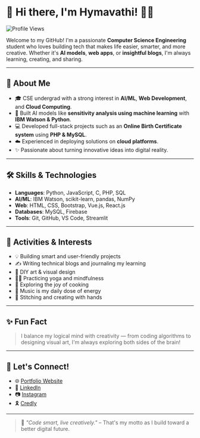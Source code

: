 # 💫 Hi there, I'm Hymavathi! 👩‍💻

![Profile Views](https://komarev.com/ghpvc/?username=your-github-username&color=blue&style=flat)

Welcome to my GitHub! I'm a passionate **Computer Science Engineering** student who loves building tech that makes life easier, smarter, and more creative. Whether it's **AI models**, **web apps**, or **insightful blogs**, I'm always learning, creating, and sharing.

---

## 🚀 About Me
- 🎓 CSE undergrad with a strong interest in **AI/ML**, **Web Development**, and **Cloud Computing**.
- 🧠 Built AI models like **sensitivity analysis using machine learning** with **IBM Watson & Python**.
- 💻 Developed full-stack projects such as an **Online Birth Certificate system** using **PHP & MySQL**.
- ☁️ Experienced in deploying solutions on **cloud platforms**.
- ✨ Passionate about turning innovative ideas into digital reality.

---

## 🛠️ Skills & Technologies
- **Languages**: Python, JavaScript, C, PHP, SQL
- **AI/ML**: IBM Watson, scikit-learn, pandas, NumPy
- **Web**: HTML, CSS, Bootstrap, Vue.js, React.js
- **Databases**: MySQL, Firebase
- **Tools**: Git, GitHub, VS Code, Streamlit

---

## 🌟 Activities & Interests
- 💡 Building smart and user-friendly projects
- ✍️ Writing technical blogs and journaling my learning
- 🎨 DIY art & visual design
- 🧘‍♀️ Practicing yoga and mindfulness
- 🍳 Exploring the joy of cooking
- 🎵 Music is my daily dose of energy
- 🧵 Stitching and creating with hands

---

## ✨ Fun Fact
> I balance my logical mind with creativity — from coding algorithms to designing visual art, I'm always exploring both sides of the brain!

---

## 🔗 Let's Connect!
- 🌐 [Portfolio Website](https://hymavathi2704.github.io/Hymavathi-resume/#about)
- 📝 [LinkedIn](https://www.linkedin.com/in/hyma-vathi-peddimudi-1b77a02b3/)
- 📷 [Instagram](https://www.instagram.com/hema_themoon/)
- 🎗️ [Credly](https://www.credly.com/users/hymavathi-peddimudi)

---

> 📌 *"Code smart, live creatively."* – That's my motto as I build toward a better digital future.


